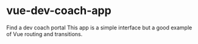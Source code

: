 # vue-dev-coach-app
Find a dev coach portal
This app is a simple interface but a good example of Vue routing and transitions.
